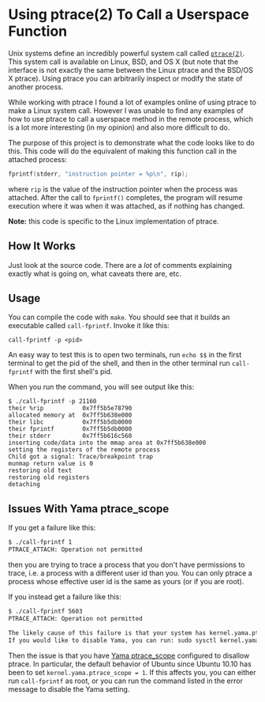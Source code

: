 # Using ptrace(2) To Call a Userspace Function

Unix systems define an incredibly powerful system call called
[`ptrace(2)`](http://man7.org/linux/man-pages/man2/ptrace.2.html). This system
call is available on Linux, BSD, and OS X (but note that the interface is not
exactly the same between the Linux ptrace and the BSD/OS X ptrace). Using ptrace
you can arbitrarily inspect or modify the state of another process.

While working with ptrace I found a lot of examples online of using ptrace to
make a Linux system call. However I was unable to find any examples of how to
use ptrace to call a userspace method in the remote process, which is a lot more
interesting (in my opinion) and also more difficult to do.

The purpose of this project is to demonstrate what the code looks like to do
this. This code will do the equivalent of making this function call in the
attached process:

```c
fprintf(stderr, "instruction pointer = %p\n", rip);
```

where `rip` is the value of the instruction pointer when the process was
attached. After the call to `fprintf()` completes, the program will resume
execution where it was when it was attached, as if nothing has changed.

**Note:** this code is specific to the Linux implementation of ptrace.

## How It Works

Just look at the source code. There are a *lot* of comments explaining exactly
what is going on, what caveats there are, etc.

## Usage

You can compile the code with `make`. You should see that it builds an
executable called `call-fprintf`. Invoke it like this:

    call-fprintf -p <pid>

An easy way to test this is to open two terminals, run `echo $$` in the first
terminal to get the pid of the shell, and then in the other terminal run
`call-fprintf` with the first shell's pid.

When you run the command, you will see output like this:

```
$ ./call-fprintf -p 21160
their %rip           0x7ff5b5e78790
allocated memory at  0x7ff5b638e000
their libc           0x7ff5b5db0000
their fprintf        0x7ff5b5db0000
their stderr         0x7ff5b616c560
inserting code/data into the mmap area at 0x7ff5b638e000
setting the registers of the remote process
Child got a signal: Trace/breakpoint trap
munmap return value is 0
restoring old text
restoring old registers
detaching
```

## Issues With Yama ptrace_scope

If you get a failure like this:
```bash
$ ./call-fprintf 1
PTRACE_ATTACH: Operation not permitted
```

then you are trying to trace a process that you don't have permissions to trace,
i.e. a process with a different user id than you. You can only ptrace a process
whose effective user id is the same as yours (or if you are root).

If you instead get a failure like this:
```bash
$ ./call-fprintf 5603
PTRACE_ATTACH: Operation not permitted

The likely cause of this failure is that your system has kernel.yama.ptrace_scope = 1
If you would like to disable Yama, you can run: sudo sysctl kernel.yama.ptrace_scope=0
```

Then the issue is that you have
[Yama ptrace_scope](https://www.kernel.org/doc/Documentation/security/Yama.txt)
configured to disallow ptrace. In particular, the default behavior of Ubuntu
since Ubuntu 10.10 has been to set `kernel.yama.ptrace_scope = 1`. If this
affects you, you can either run `call-fprintf` as root, or you can run the
command listed in the error message to disable the Yama setting.
